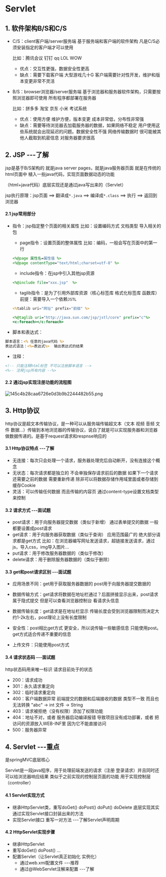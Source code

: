 # Servlet

## 1. 软件架构B/S和C/S

- C/S：client客户端/server服务端 基于服务端和客户端的软件架构 凡是C/S必须安装指定的客户端才可以使用

   比如：腾讯会议	钉钉	qq	LOL	WOW

  - 优点：交互性更强，数据安全性更高
  - 缺点：需要下载客户端 大型游戏几十G 客户端需要针对性开发，维护和版本变更非常不灵活

- B/S：browser浏览器/server服务端 基于浏览器和服务器软件架构，只需要按照浏览器即可使用 所有程序都部署在服务器

  比如：拼多多 淘宝 京东 小米 考试系统

  - 优点：使用方便 维护方便，版本变更 成本非常低，分布性非常强
  - 缺点：需要等待浏览器去加载服务器的数据，如果网络不稳定 用户使用这些系统就会出现延迟的问题。数据安全性不强 网络传输数据时 很可能被其他人截取到机密信息 对服务器要求很高

## 2. JSP ---了解

jsp是基于B/S架构的 就是java server pages，就是java服务器页面 就是在传统的html页面中 植入一些java代码，实现页面数据动态的功能

（html+java代码）底层实现还是通过java写出来的（Servlet）

jsp执行原理：jsp页面 ==> 翻译成`*.java` ==> 编译成`*.class` ==> 执行 ==> 返回到浏览器

#### 2.1 jsp常用部分

- 指令：jsp指定整个页面的相关属性	比如：设置编码方式 文档类型 导入相关的包

  - page指令：设置页面的整体属性 比如：编码，一般会写在页面中的第一行

  ```jsp
  <%@page 属性名=属性值 %>
  <%@page contentType="text/html;charset=utf-8" %>
  ```

  - include指令：在jsp中引入其他jsp资源

  ```jsp
  <%@include file="xxx.jsp"  %>
  ```

  - taglib指令：是为了引用外部库资源（核心标签库 格式化标签库 函数库）前提：需要导入一个依赖`JSTL`

  ```jsp
  <%tablib uri="网址" prefix="前缀" %>
  
  <%@taglib uri="http://java.sun.com/jsp/jstl/core" prefix="c"%>
  <c:foreach></c:foreach>
  ```

- 脚本和表达式：

```jsp
脚本语言：<% 任意的java代码 %>
表达式语法：<%=表达式%>	输出表达式的结果
```

- 注释：

```jsp
<!-- 只能注释html标签 不可以注册脚本语言 -->
<%-- 注释jsp所有内容 --%>
```

#### 2.2 通过jsp实现注册功能的流程图

![145c4b28caa6726e0d3b9b2244482b55.png](https://s2.loli.net/2024/07/25/TwKluzctb4hQrOj.png)

## 3. Http协议

http协议是超文本传输协议，是一种可以从服务端传输超文本（文本 视频 音频 文件 数据...）传输到本地浏览器的传输协议，说白了就是可以实现服务器和浏览器做数据传递的。是基于request请求和respnse响应的

#### 3.1 Http协议特点 ---了解

- 无连接：每次只会处理一个请求，服务器处理完后自动断开，没有连接这个概念
- 无状态：每次请求都是独立的 不会单独保存请求前后的数据 如果下一个请求还需要之前的数据 需要重新传递 除非可以将数据存储作用域里面或者存储到缓存Cookie
- 灵活：可以传输任何数据 而且传输的内容页 通过content-type设置文档类型来控制

#### 3.2 请求方式 ---面试题

- post请求：用于向服务器提交数据（类似于新增） 通过表单提交的数据 一般都要设置成post请求
- get请求：用于向服务器获取数据（类似于查询） 应用范围最广的 绝大部分请求都是get方式  比如：在浏览器编写网址发送请求，超链接发送请求，通过js，导入css，img导入图片...
- put请求：用于修改服务器数据的（类似于修改）
- delete请求：用于删除服务器数据的（类似于删除）

#### 3.3 get和post请求区别 ---面试题

- 应用场景不同：get用于获取服务器数据的 post用于向服务器提交数据的
- 数据传输方式：get请求将数据在地址栏通过？后面拼接显示出来，post请求属于隐式提交 但是可以查看浏览器控制台 看请求头信息
- 数据传输长度：get请求是在地址栏显示 传输长度会受到浏览器限制而决定大约1-2k左右，post理论上没有长度限制

- 安全性：post相比get方式 更安全，所以说传输一些敏感信息 只能使用post。get方式适合传递不重要的信息
- 上传文件：只能使用post方式

#### 3.4 请求状态码 ---面试题

http状态码用来唯一标识 请求目前处于的状态

- 200：请求成功
- 301：永久请求重定向
- 302：临时请求重定向
- 400：客户端数据异常 前端提交的数据和后端接收的数据 类型不一致 而且也无法转换 "abc" -> int 文件 -> String
- 403：请求被拒绝（没有权限）添加了权限功能
- 404：地址不对，或者 服务器启动编译报错 导致项目没有成功部署，或者 把访问的资源放入WEB-INF里 因为它不能直接访问
- 500：服务器异常

## 4. Servlet ---重点

是springMVC底层核心

Servlet是一段java程序，用于处理前端发送的请求（注册 登录请求）并且同时还可以给浏览器响应结果 类似于之前实现的控制层页面的功能 用于实现控制层（controller）

#### 4.1 Servlet实现方式

- 继承HttpServlet类，重写doGet()	doPost()	doPut()	doDelete
  底层实现其实通过实现Servlet接口封装出来的方法
- 实现Servlet接口 重写一对方法 ---了解Servlet声明周期

#### 4.2 HttpServlet实现步骤

- 继承HttpServlet
- 重写doGet()   doPost() ...
- 配置Servlet（让Servlet真正初始化 实例化）
  - 通过web.xml配置文件 ---推荐
  - 通过@WebServlet注解来配置 ---了解
